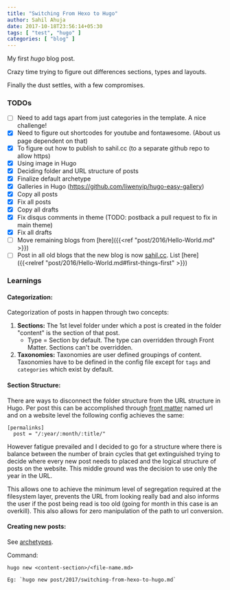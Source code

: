```yaml
---
title: "Switching From Hexo to Hugo"
author: Sahil Ahuja
date: 2017-10-18T23:56:14+05:30
tags: [ "test", "hugo" ]
categories: [ "blog" ]
---
```


My first *hugo* blog post.

<!--more-->

Crazy time trying to figure out differences sections, types and layouts. 

Finally the dust settles, with a few compromises.

### TODOs

- [ ] Need to add tags apart from just categories in the template. A nice challenge!
- [X] Need to figure out shortcodes for youtube and fontawesome. (About us page dependent on that)
- [X] To figure out how to publish to sahil.cc (to a separate github repo to allow https)
- [X] Using image in Hugo
- [X] Deciding folder and URL structure of posts
- [X] Finalize default archetype
- [X] Galleries in Hugo (https://github.com/liwenyip/hugo-easy-gallery)
- [X] Copy all posts
- [X] Fix all posts
- [X] Copy all drafts
- [X] Fix disqus comments in theme (TODO: postback a pull request to fix in main theme)
- [X] Fix all drafts
- [ ] Move remaining blogs from [here]({{<ref "post/2016/Hello-World.md" >}})
- [ ] Post in all old blogs that the new blog is now [sahil.cc](http://www.sahil.cc). List [here]({{<relref "post/2016/Hello-World.md#first-things-first" >}})

### Learnings

#### Categorization:
Categorization of posts in happen through two concepts:

1. **Sections:** 
   The 1st level folder under which a post is created in the folder "content" is the section of that post.
   - Type = Section by default. The type can overridden through Front Matter. Sections can't be overridden.
1. **Taxonomies:** 
   Taxonomies are user defined groupings of content. Taxonomies have to be defined in the config file except for `tags` and `categories` which exist by default.

#### Section Structure:
There are ways to disconnect the folder structure from the URL structure in Hugo. Per post this can be accomplished through [front matter](https://gohugo.io/content-management/front-matter/) named url and on a website level the following config achieves the same:
```
[permalinks]
  post = "/:year/:month/:title/"
```

However fatigue prevailed and I decided to go for a structure where there is balance between the number of brain cycles that get extinguished trying to decide where every new post needs to placed and the logical structure of posts on the website. This middle ground was the decision to use only the year in the URL. 

This allows one to achieve the minimum level of segregation required at the filesystem layer, prevents the URL from looking really bad and also informs the user if the post being read is too old (going for month in this case is an overkill). This also allows for zero manipulation of the path to url conversion. 

#### Creating new posts:
See [archetypes](https://gohugo.io/content-management/archetypes/).

Command:
```
hugo new <content-section>/<file-name.md>
```

    Eg: `hugo new post/2017/switching-from-hexo-to-hugo.md`